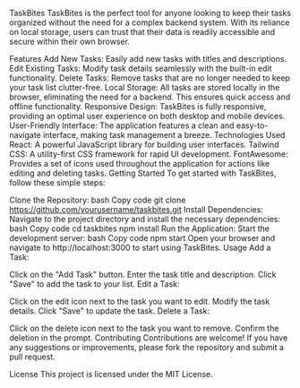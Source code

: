TaskBites
TaskBites is the perfect tool for anyone looking to keep their tasks organized without the need for a complex backend system. With its reliance on local storage, users can trust that their data is readily accessible and secure within their own browser.

Features
Add New Tasks: Easily add new tasks with titles and descriptions.
Edit Existing Tasks: Modify task details seamlessly with the built-in edit functionality.
Delete Tasks: Remove tasks that are no longer needed to keep your task list clutter-free.
Local Storage: All tasks are stored locally in the browser, eliminating the need for a backend. This ensures quick access and offline functionality.
Responsive Design: TaskBites is fully responsive, providing an optimal user experience on both desktop and mobile devices.
User-Friendly Interface: The application features a clean and easy-to-navigate interface, making task management a breeze.
Technologies Used
React: A powerful JavaScript library for building user interfaces.
Tailwind CSS: A utility-first CSS framework for rapid UI development.
FontAwesome: Provides a set of icons used throughout the application for actions like editing and deleting tasks.
Getting Started
To get started with TaskBites, follow these simple steps:

Clone the Repository:
bash
Copy code
git clone https://github.com/yourusername/taskbites.git
Install Dependencies: Navigate to the project directory and install the necessary dependencies:
bash
Copy code
cd taskbites
npm install
Run the Application: Start the development server:
bash
Copy code
npm start
Open your browser and navigate to http://localhost:3000 to start using TaskBites.
Usage
Add a Task:

Click on the "Add Task" button.
Enter the task title and description.
Click "Save" to add the task to your list.
Edit a Task:

Click on the edit icon next to the task you want to edit.
Modify the task details.
Click "Save" to update the task.
Delete a Task:

Click on the delete icon next to the task you want to remove.
Confirm the deletion in the prompt.
Contributing
Contributions are welcome! If you have any suggestions or improvements, please fork the repository and submit a pull request.

License
This project is licensed under the MIT License.
